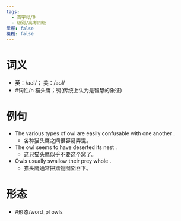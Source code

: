 ```yaml
---
tags:
  - 首字母/O
  - 级别/高考四级
掌握: false
模糊: false
---
```

# 词义
- 英：/aʊl/； 美：/aʊl/
- #词性/n  猫头鹰；鸮(传统上认为是智慧的象征)
# 例句
- The various types of owl are easily confusable with one another .
	- 各种猫头鹰之间很容易弄混。
- The owl seems to have deserted its nest .
	- 这只猫头鹰似乎不要这个窝了。
- Owls usually swallow their prey whole .
	- 猫头鹰通常把猎物囫囵吞下。
# 形态
- #形态/word_pl owls
